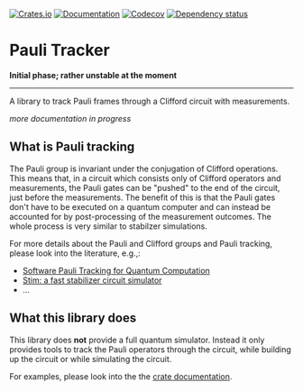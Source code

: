 [![Crates.io](https://img.shields.io/crates/v/pauli_tracker.svg)](https://crates.io/crates/pauli_tracker)
[![Documentation](https://docs.rs/pauli_tracker/badge.svg)](https://docs.rs/pauli_tracker/)
[![Codecov](https://codecov.io/github/taeruh/pauli_tracker/coverage.svg?branch=main)](https://codecov.io/gh/taeruh/pauli_tracker)
[![Dependency status](https://deps.rs/repo/github/taeruh/pauli_tracker/status.svg)](https://deps.rs/repo/github/taeruh/pauli_tracker)

# Pauli Tracker

**Initial phase; rather unstable at the moment**
___

A library to track Pauli frames through a Clifford circuit with measurements.

*more documentation in progress*


## What is Pauli tracking

The Pauli group is invariant under the conjugation of Clifford operations. This means
that, in a circuit which consists only of Clifford operators and measurements, the Pauli
gates can be "pushed" to the end of the circuit, just before the measurements. The
benefit of this is that the Pauli gates don't have to be executed on a quantum computer
and can instead be accounted for by post-processing of the measurement outcomes. The
whole process is very similar to stabilzer simulations.

For more details about the Pauli and Clifford groups and Pauli tracking, please look
into the literature, e.g.,:
  - [Software Pauli Tracking for Quantum Computation](https://arxiv.org/abs/1401.5872v1)
  - [Stim: a fast stabilizer circuit simulator](https://arxiv.org/abs/2103.02202)
  - ...

## What this library does

This library does **not** provide a full quantum simulator. Instead it only provides
tools to track the Pauli operators through the circuit, while building up the circuit or
while simulating the circuit.

For examples, please look into the the [crate
documentation](https://docs.rs/pauli_tracker/).
